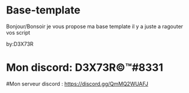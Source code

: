 # Base-template

Bonjour/Bonsoir 
je vous propose ma base template
il y a juste a ragouter vos script

by:D3X73R

# Mon discord: D3X73R©™#8331

#Mon serveur discord : https://discord.gg/QmMQ2WUAFJ
